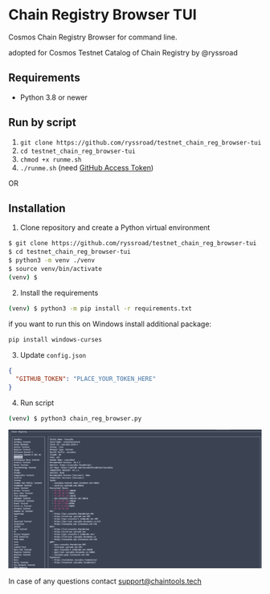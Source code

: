 # Chain Registry Browser TUI

Cosmos Chain Registry Browser for command line.

adopted for Cosmos Testnet Catalog of Chain Registry by @ryssroad

## Requirements
 - Python 3.8 or newer

## Run by script
1. `git clone https://github.com/ryssroad/testnet_chain_reg_browser-tui`
2. `cd testnet_chain_reg_browser-tui`
3. `chmod +x runme.sh`
4. `./runme.sh` (need [GitHub Access Token](https://github.com/settings/tokens))

OR   
## Installation
1. Clone repository and create a Python virtual environment
```bash
$ git clone https://github.com/ryssroad/testnet_chain_reg_browser-tui
$ cd testnet_chain_reg_browser-tui
$ python3 -m venv ./venv
$ source venv/bin/activate
(venv) $
```

2. Install the requirements
```bash
(venv) $ python3 -m pip install -r requirements.txt
```

if you want to run this on Windows install additional package:
```bash
pip install windows-curses
```


3. Update `config.json`
```json
{
  "GITHUB_TOKEN": "PLACE_YOUR_TOKEN_HERE"
}
```

4. Run script
```bash
(venv) $ python3 chain_reg_browser.py
```

![Chain Registry Browser Screenshot](Screenshot.png)

In case of any questions contact support@chaintools.tech
